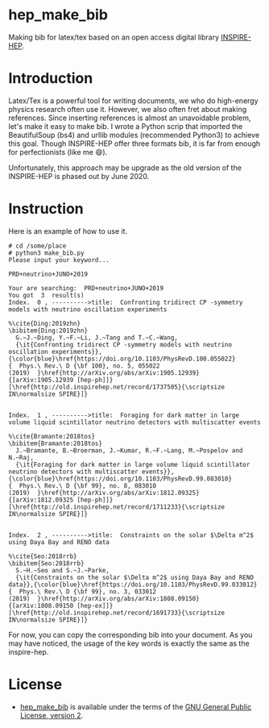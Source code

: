 # hep_make_bib
Making bib for latex/tex based on an open access digital library [INSPIRE-HEP](https://inspirehep.net/).

# Introduction
Latex/Tex is a powerful tool for writing documents, we who do high-energy physics research often use it. However, we also often fret about making references. Since inserting references is almost an unavoidable problem, let's make it easy to make bib. I wrote a Python scrip that imported the BeautifulSoup (bs4) and urllib modules (recommended Python3) to achieve this goal. Though INSPIRE-HEP offer three formats bib, it is far from enough for perfectionists (like me :smile:).

Unfortunately, this approach may be upgrade as the old version of the INSPIRE-HEP is phased out by June 2020.

# Instruction
Here is an example of how to use it.

```
# cd /some/place 
# python3 make_bib.py
Please input your keyword...

PRD+neutrino+JUNO+2019

Your are searching:  PRD+neutrino+JUNO+2019
You got  3  result(s)
Index.  0 , ---------->title:  Confronting tridirect CP -symmetry models with neutrino oscillation experiments

%\cite{Ding:2019zhn}
\bibitem{Ding:2019zhn}
  G.~J.~Ding, Y.~F.~Li, J.~Tang and T.~C.~Wang,
  {\it{Confronting tridirect CP -symmetry models with neutrino oscillation experiments}},{\color{blue}\href{https://doi.org/10.1103/PhysRevD.100.055022}{  Phys.\ Rev.\ D {\bf 100}, no. 5, 055022 (2019)  }\href{http://arXiv.org/abs/arXiv:1905.12939}{[arXiv:1905.12939 [hep-ph]]}[\href{http://old.inspirehep.net/record/1737505}{\scriptsize IN\normalsize SPIRE}]}


Index.  1 , ---------->title:  Foraging for dark matter in large volume liquid scintillator neutrino detectors with multiscatter events

%\cite{Bramante:2018tos}
\bibitem{Bramante:2018tos}
  J.~Bramante, B.~Broerman, J.~Kumar, R.~F.~Lang, M.~Pospelov and N.~Raj,
  {\it{Foraging for dark matter in large volume liquid scintillator neutrino detectors with multiscatter events}},{\color{blue}\href{https://doi.org/10.1103/PhysRevD.99.083010}{  Phys.\ Rev.\ D {\bf 99}, no. 8, 083010 (2019)  }\href{http://arXiv.org/abs/arXiv:1812.09325}{[arXiv:1812.09325 [hep-ph]]}[\href{http://old.inspirehep.net/record/1711233}{\scriptsize IN\normalsize SPIRE}]}


Index.  2 , ---------->title:  Constraints on the solar $\Delta m^2$ using Daya Bay and RENO data

%\cite{Seo:2018rrb}
\bibitem{Seo:2018rrb}
  S.~H.~Seo and S.~J.~Parke,
  {\it{Constraints on the solar $\Delta m^2$ using Daya Bay and RENO data}},{\color{blue}\href{https://doi.org/10.1103/PhysRevD.99.033012}{  Phys.\ Rev.\ D {\bf 99}, no. 3, 033012 (2019)  }\href{http://arXiv.org/abs/arXiv:1808.09150}{[arXiv:1808.09150 [hep-ex]]}[\href{http://old.inspirehep.net/record/1691733}{\scriptsize IN\normalsize SPIRE}]}

```

For now, you can copy the corresponding bib into your document.  As you may have noticed, the usage of the key words is exactly the same as the inspire-hep.


# License

 * [hep_make_bib](https://github.com/ElonSteveWang/hep_make_bib) is available under the terms of the [GNU General Public License, version 2](http://www.gnu.org/licenses/old-licenses/gpl-2.0.html).
